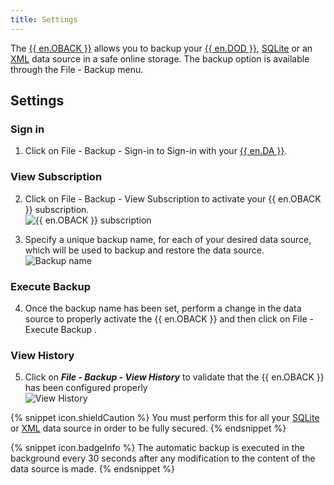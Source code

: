 ```yaml
---
title: Settings
---
```

The [{{ en.OBACK }}](/rdm/mac/commands/file/backup/) allows you to backup your [{{ en.DOD }}](/rdm/mac/data-sources/data-sources-types/online-drive/), [SQLite](/rdm/mac/data-sources/data-sources-types/sqlite/) or an [XML](/rdm/mac/data-sources/data-sources-types/xml/) data source in a safe online storage. The backup option is available through the File - Backup menu. 

## Settings 

### Sign in 

1. Click on File - Backup - Sign-in to Sign-in with your [{{ en.DA }}](/cloud/devolutions-account/). 

### View Subscription 

2. Click on File - Backup - View Subscription to activate your {{ en.OBACK }} subscription.  
![{{ en.OBACK }} subscription](https://webdevolutions.azureedge.net/docs/en/rdm/mac/clip10312.png) 

1. Specify a unique backup name, for each of your desired data source, which will be used to backup and restore the data source.  
![Backup name](https://webdevolutions.azureedge.net/docs/en/rdm/mac/clip10008.png) 

### Execute Backup 

4. Once the backup name has been set, perform a change in the data source to properly activate the {{ en.OBACK }} and then click on File - Execute Backup . 

### View History 

5. Click on ***File - Backup - View History*** to validate that the {{ en.OBACK }} has been configured properly  
![View History](https://webdevolutions.azureedge.net/docs/en/rdm/mac/2015-05-25_13-12-31.png) 

{% snippet icon.shieldCaution %} 
You must perform this for all your [SQLite](/rdm/mac/data-sources/data-sources-types/sqlite/) or [XML](/rdm/mac/data-sources/data-sources-types/xml/) data source in order to be fully secured. 
{% endsnippet %}
 
{% snippet icon.badgeInfo %} 
The automatic backup is executed in the background every 30 seconds after any modification to the content of the data source is made. 
{% endsnippet %}
 

